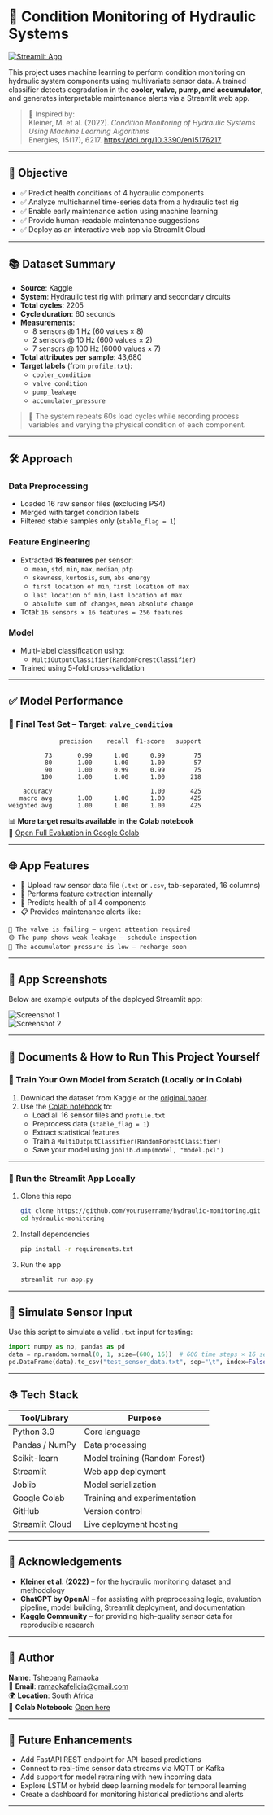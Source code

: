 # 🔧 Condition Monitoring of Hydraulic Systems

[![Streamlit App](https://img.shields.io/badge/Live_App-Click_Here-green)](https://condition-monitoring-of-hydraulic-systems-mh3smqbwswqegvwymtng.streamlit.app/)

This project uses machine learning to perform condition monitoring on hydraulic system components using multivariate sensor data. A trained classifier detects degradation in the **cooler, valve, pump, and accumulator**, and generates interpretable maintenance alerts via a Streamlit web app.

> 📘 Inspired by:  
> Kleiner, M. et al. (2022). _Condition Monitoring of Hydraulic Systems Using Machine Learning Algorithms_  
> Energies, 15(17), 6217. https://doi.org/10.3390/en15176217

---

## 🎯 Objective

- ✅ Predict health conditions of 4 hydraulic components  
- ✅ Analyze multichannel time-series data from a hydraulic test rig  
- ✅ Enable early maintenance action using machine learning  
- ✅ Provide human-readable maintenance suggestions  
- ✅ Deploy as an interactive web app via Streamlit Cloud

---

## 📚 Dataset Summary

- **Source**: Kaggle  
- **System**: Hydraulic test rig with primary and secondary circuits  
- **Total cycles**: 2205  
- **Cycle duration**: 60 seconds  
- **Measurements**:
  - 8 sensors @ 1 Hz (60 values × 8)
  - 2 sensors @ 10 Hz (600 values × 2)
  - 7 sensors @ 100 Hz (6000 values × 7)
- **Total attributes per sample**: 43,680  
- **Target labels** (from `profile.txt`):
  - `cooler_condition`
  - `valve_condition`
  - `pump_leakage`
  - `accumulator_pressure`

> 🧪 The system repeats 60s load cycles while recording process variables and varying the physical condition of each component.

---

## 🛠️ Approach

### Data Preprocessing
- Loaded 16 raw sensor files (excluding PS4)
- Merged with target condition labels
- Filtered stable samples only (`stable_flag = 1`)

### Feature Engineering
- Extracted **16 features** per sensor:
  - `mean`, `std`, `min`, `max`, `median`, `ptp`
  - `skewness`, `kurtosis`, `sum`, `abs energy`
  - `first location of min`, `first location of max`
  - `last location of min`, `last location of max`
  - `absolute sum of changes`, `mean absolute change`
- Total: `16 sensors × 16 features = 256 features`

### Model
- Multi-label classification using:
  - `MultiOutputClassifier(RandomForestClassifier)`
- Trained using 5-fold cross-validation

---

## ✅ Model Performance

### 🎯 Final Test Set – Target: `valve_condition`

```text
              precision    recall  f1-score   support

          73       0.99      1.00      0.99        75
          80       1.00      1.00      1.00        57
          90       1.00      0.99      0.99        75
         100       1.00      1.00      1.00       218

    accuracy                           1.00       425
   macro avg       1.00      1.00      1.00       425
weighted avg       1.00      1.00      1.00       425
```

📊 **More target results available in the Colab notebook**  
🔗 [Open Full Evaluation in Google Colab](https://colab.research.google.com/drive/15a3CKbxCV-GtqiFkTI_Ky-AZ7JnQz2KF)

---

## 🌐 App Features

- 📁 Upload raw sensor data file (`.txt` or `.csv`, tab-separated, 16 columns)  
- 🧠 Performs feature extraction internally  
- 🎯 Predicts health of all 4 components  
- 📋 Provides maintenance alerts like:

```text
🔴 The valve is failing – urgent attention required  
🟡 The pump shows weak leakage – schedule inspection  
🔴 The accumulator pressure is low – recharge soon  
```

---

## 📸 App Screenshots

Below are example outputs of the deployed Streamlit app:

![Screenshot 1](https://github.com/user-attachments/assets/92023474-01c9-4ca2-a8f8-807db9f50520)  
![Screenshot 2](https://github.com/user-attachments/assets/76af9418-eb4e-4212-b2f3-3bfac7d20a27)

---

## 📄 Documents & How to Run This Project Yourself

### 🧪 Train Your Own Model from Scratch (Locally or in Colab)
1. Download the dataset from Kaggle or the [original paper](https://www.mdpi.com/1996-1073/15/17/6217).
2. Use the [Colab notebook](https://colab.research.google.com/drive/15a3CKbxCV-GtqiFkTI_Ky-AZ7JnQz2KF) to:
   - Load all 16 sensor files and `profile.txt`
   - Preprocess data (`stable_flag = 1`)
   - Extract statistical features
   - Train a `MultiOutputClassifier(RandomForestClassifier)`
   - Save your model using `joblib.dump(model, "model.pkl")`

---

### 🚀 Run the Streamlit App Locally
1. Clone this repo  
   ```bash
   git clone https://github.com/yourusername/hydraulic-monitoring.git
   cd hydraulic-monitoring
   ```

2. Install dependencies  
   ```bash
   pip install -r requirements.txt
   ```

3. Run the app  
   ```bash
   streamlit run app.py
   ```

---

## 🧪 Simulate Sensor Input

Use this script to simulate a valid `.txt` input for testing:

```python
import numpy as np, pandas as pd
data = np.random.normal(0, 1, size=(600, 16))  # 600 time steps × 16 sensors
pd.DataFrame(data).to_csv("test_sensor_data.txt", sep="\t", index=False, header=False)
```

---

## ⚙️ Tech Stack

| Tool/Library       | Purpose                           |
|--------------------|-----------------------------------|
| Python 3.9         | Core language                     |
| Pandas / NumPy     | Data processing                   |
| Scikit-learn       | Model training (Random Forest)    |
| Streamlit          | Web app deployment                |
| Joblib             | Model serialization               |
| Google Colab       | Training and experimentation      |
| GitHub             | Version control                   |
| Streamlit Cloud    | Live deployment hosting           |

---

## 🤖 Acknowledgements

- **Kleiner et al. (2022)** – for the hydraulic monitoring dataset and methodology  
- **ChatGPT by OpenAI** – for assisting with preprocessing logic, evaluation pipeline, model building, Streamlit deployment, and documentation  
- **Kaggle Community** – for providing high-quality sensor data for reproducible research

---

## 👤 Author

**Name**: Tshepang Ramaoka  
📧 **Email**: ramaokafelicia@gmail.com  
🌍 **Location**: South Africa  
🔗 **Colab Notebook**: [Open here](https://colab.research.google.com/drive/15a3CKbxCV-GtqiFkTI_Ky-AZ7JnQz2KF)

---

## 🚀 Future Enhancements

- Add FastAPI REST endpoint for API-based predictions  
- Connect to real-time sensor data streams via MQTT or Kafka  
- Add support for model retraining with new incoming data  
- Explore LSTM or hybrid deep learning models for temporal learning  
- Create a dashboard for monitoring historical predictions and alerts

---





